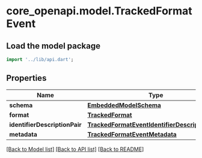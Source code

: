 # core_openapi.model.TrackedFormatEvent

## Load the model package
```dart
import '../lib/api.dart';
```

## Properties
Name | Type | Description | Notes
------------ | ------------- | ------------- | -------------
**schema** | [**EmbeddedModelSchema**](EmbeddedModelSchema.md) |  | [optional] 
**format** | [**TrackedFormat**](TrackedFormat.md) |  | 
**identifierDescriptionPair** | [**TrackedFormatEventIdentifierDescriptionPairs**](TrackedFormatEventIdentifierDescriptionPairs.md) |  | 
**metadata** | [**TrackedFormatEventMetadata**](TrackedFormatEventMetadata.md) |  | [optional] 

[[Back to Model list]](../README.md#documentation-for-models) [[Back to API list]](../README.md#documentation-for-api-endpoints) [[Back to README]](../README.md)


